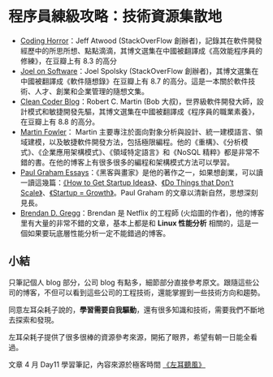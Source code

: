 # 程序員練級攻略：技術資源集散地

- [Coding Horror](https://blog.codinghorror.com)：Jeff Atwood (StackOverFlow 創辦者)，記錄其在軟件開發經歷中的所思所想、點點滴滴，其博文選集在中國被翻譯成《高效能程序員的修練》，在豆瓣上有 8.3 的高分
- [Joel on Software](https://www.joelonsoftware.com)：Joel Spolsky (StackOverFlow 創辦者)，其博文選集在中國被翻譯成《軟件隨想錄》在豆瓣上有 8.7 的高分。這是一本關於軟件技術、人才、創業和企業管理的隨想文集。
- [Clean Coder Blog](http://blog.cleancoder.com)：Robert C. Martin (Bob 大叔)，世界級軟件開發大師，設計模式和敏捷開發先驅，其博文選集在中國被翻譯成《程序員的職業素養》，在豆瓣上有 8.8 的高分。
- [Martin Fowler](https://martinfowler.com)： Martin 主要專注於面向對象分析與設計、統一建模語言、領域建模，以及敏捷軟件開發方法，包括極限編程。他的《重構》、《分析模式》、《企業應用架構模式》、《領域特定語言》和《NoSQL 精粹》都是非常不錯的書。在他的博客上有很多很多的編程和架構模式方法可以學習。
- [Paul Graham Essays](http://www.paulgraham.com/articles.html)：《黑客與畫家》是他的著作之一，如果想創業，可以讀一讀這幾篇：[《How to Get Startup Ideas》](http://paulgraham.com/startupideas.html)、[《Do Things that Don’t Scale》](http://paulgraham.com/ds.html)、[《Startup = Growth》](http://www.paulgraham.com/growth.html)。Paul Graham 的文章以清新自然，思想深刻見長。
- [Brendan D. Gregg](https://www.brendangregg.com/index.html)：Brendan 是 Netflix 的工程師 (火焰圖的作者)，他的博客里有大量的非常不錯的文章，基本上都是和 **Linux 性能分析** 相關的，這是一個如果要玩底層性能分析一定不能錯過的博客。

## 小結

只筆記個人 blog 部分，公司 blog 有點多，細節部分直接參考原文。跟隨這些公司的博客，不但可以看到這些公司的工程技術，還能掌握到一些技術方向和趨勢。

同意左耳朵耗子說的，**學習需要自我驅動**，還有很多知識和技術，需要我們不斷地去探索和發現。

左耳朵耗子提供了很多很棒的資源參考來源，開拓了眼界，希望有朝一日能全看過。

文章 4 月 Day11 學習筆記，內容來源於極客時間 [《左耳聽風》](http://gk.link/a/121wr)
